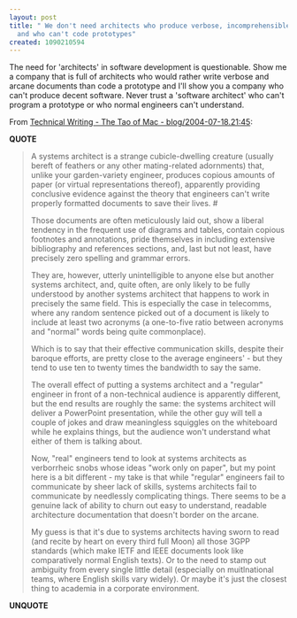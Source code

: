 ```yaml
---
layout: post
title: " We don't need architects who produce verbose, incomprehensible documents
  and who can't code prototypes"
created: 1090210594
---
```

The need for 'architects' in software development is questionable.  Show me a company that is full of architects who would rather write verbose and arcane documents than code a prototype and I'll show you a company who can't produce decent software. Never trust a 'software architect' who can't program a prototype  or who normal engineers can't understand.

From <a href="http://the.taoofmac.com/space/blog/2004-07-18.21%3A45">Technical Writing - The Tao of Mac - blog/2004-07-18.21:45</a>:
<p><strong>QUOTE</strong></p><blockquote>A systems architect is a strange cubicle-dwelling creature (usually bereft of feathers or any other mating-related adornments) that, unlike your garden-variety engineer, produces copious amounts of paper (or virtual representations thereof), apparently providing conclusive evidence against the theory that engineers can't write properly formatted documents to save their lives. #

Those documents are often meticulously laid out, show a liberal tendency in the frequent use of diagrams and tables, contain copious footnotes and annotations, pride themselves in including extensive bibliography and references sections, and, last but not least, have precisely zero spelling and grammar errors.

They are, however, utterly unintelligible to anyone else but another systems architect, and, quite often, are only likely to be fully understood by another systems architect that happens to work in precisely the same field. This is especially the case in telecomms, where any random sentence picked out of a document is likely to include at least two acronyms (a one-to-five ratio between acronyms and "normal" words being quite commonplace).

Which is to say that their effective communication skills, despite their baroque efforts, are pretty close to the average engineers' - but they tend to use ten to twenty times the bandwidth to say the same.

The overall effect of putting a systems architect and a "regular" engineer in front of a non-technical audience is apparently different, but the end results are roughly the same: the systems architect will deliver a PowerPoint presentation, while the other guy will tell a couple of jokes and draw meaningless squiggles on the whiteboard while he explains things, but the audience won't understand what either of them is talking about.

Now, "real" engineers tend to look at systems architects as verborrheic snobs whose ideas "work only on paper", but my point here is a bit different - my take is that while "regular" engineers fail to communicate by sheer lack of skills, systems architects fail to communicate by needlessly complicating things. There seems to be a genuine lack of ability to churn out easy to understand, readable architecture documentation that doesn't border on the arcane.

My guess is that it's due to systems architects having sworn to read (and recite by heart on every third full Moon) all those 3GPP standards (which make IETF and IEEE documents look like comparatively normal English texts). Or to the need to stamp out ambiguity from every single little detail (especially on muitlnational teams, where English skills vary widely). Or maybe it's just the closest thing to academia in a corporate environment.</blockquote><p><strong>UNQUOTE</strong></p>


